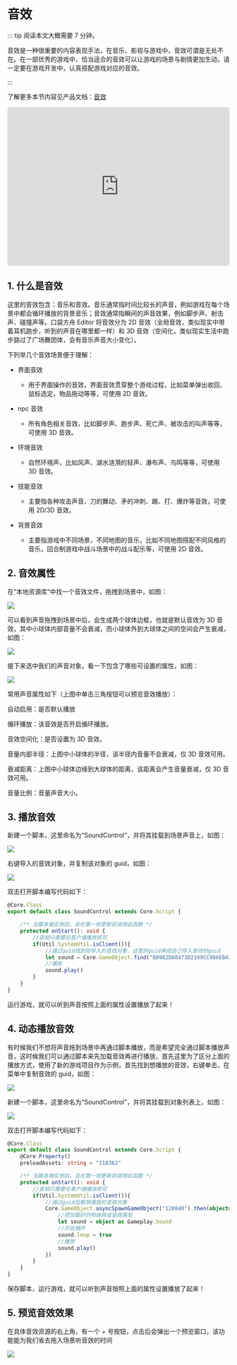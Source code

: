 # 音效

::: tip 阅读本文大概需要 7 分钟。

音效是一种很重要的内容表现手法，在音乐、影视与游戏中，音效可谓是无处不在。在一部优秀的游戏中，恰当适合的音效可以让游戏的场景与剧情更加生动，请一定要在游戏开发中，认真搭配游戏对应的音效。

:::

了解更多本节内容见产品文档：[音效](https://docs.ark.online/GameplayObjects/SoundEffect.html)

<iframe sandbox="allow-scripts allow-downloads allow-same-origin allow-popups allow-presentation allow-forms" frameborder="0" draggable="false" allowfullscreen="" allow="encrypted-media;" referrerpolicy="" aha-samesite="" class="iframe-loaded" src=" https://player.bilibili.com/player.html?aid=778363922&bvid=BV17y4y197Ee&cid=978207053&page=1" style="border-radius: 7px; width: 100%; height: 360px;"></iframe>

## 1. 什么是音效

这里的音效包含：音乐和音效。音乐通常指时间比较长的声音，例如游戏在每个场景中都会循环播放的背景音乐；音效通常指瞬间的声音效果，例如脚步声、射击声、碰撞声等。口袋方舟 Editor 将音效分为 2D 音效（全局音效，类似现实中带着耳机跑步，听到的声音在哪里都一样）和 3D 音效（空间化，类似现实生活中跑步路过了广场舞团体，会有音乐声音大小变化）。

下列举几个音效场景便于理解：

- 界面音效

  - 用于界面操作的音效，界面音效贯穿整个游戏过程，比如菜单弹出收回、鼠标选定，物品拖动等等，可使用 2D 音效。
- npc 音效

  - 所有角色相关音效，比如脚步声、跑步声、死亡声、被攻击的叫声等等，可使用 3D 音效。
- 环境音效

  - 自然环境声，比如风声、湖水涟漪的轻声、瀑布声、鸟鸣等等，可使用 3D 音效。
- 技能音效

  - 主要指各种攻击声音、刀的舞动、矛的冲刺、踢、打、爆炸等音效，可使用 2D/3D 音效。
- 背景音效

  - 主要指游戏中不同场景，不同地图的音乐，比如不同地图搭配不同风格的音乐，回合制游戏中战斗场景中的战斗配乐等，可使用 2D 音效。

## 2. 音效属性

在“本地资源库”中找一个音效文件，拖拽到场景中，如图：

![](https://wstatic-a1.233leyuan.com/productdocs/static/boxcn3qbXeO0Z0CpygabAfPASAS.png)

可以看到声音拖拽到场景中后，会生成两个球体边框，也就是默认音效为 3D 音效，其中小球体内部音量不会衰减，而小球体外到大球体之间的空间会产生衰减，如图：

![](https://wstatic-a1.233leyuan.com/productdocs/static/boxcnqBbEAcJKtjMQWRBBg7k9rb.png)

接下来选中我们的声音对象，看一下包含了哪些可设置的属性，如图：

![](https://wstatic-a1.233leyuan.com/productdocs/static/boxcnlomVQBowW1qfoxWY5JYuJn.png)

常用声音属性如下（上图中单击三角按钮可以预览音效播放）：

自动启用：是否默认播放

循环播放：该音效是否开启循环播放。

音效空间化：是否设置为 3D 音效。

音量内部半径：上图中小球体的半径，该半径内音量不会衰减，仅 3D 音效可用。

衰减距离：上图中小球体边缘到大球体的距离，该距离会产生音量衰减，仅 3D 音效可用。

音量比例：音量声音大小。

## 3. 播放音效

新建一个脚本，这里命名为“SoundControl”，并将其挂载到场景声音上，如图：

![](https://wstatic-a1.233leyuan.com/productdocs/static/boxcnP5e5biYqLsGOXM03pULD9g.png)

右键导入的音效对象，并复制该对象的 guid，如图：

![](https://wstatic-a1.233leyuan.com/productdocs/static/boxcnnPgmMyWRKgA0UIS1RMmx8f.png)

双击打开脚本编写代码如下：

```ts
@Core.Class
export default class SoundControl extends Core.Script {

    /** 当脚本被实例后，会在第一帧更新前调用此函数 */
    protected onStart(): void {
        //音频只需要在客户端播放即可
        if(Util.SystemUtil.isClient()){
            //通过guid找到刚导入的音效对象，这里的guid换成自己导入音效的guid
            let sound = Core.GameObject.find("B0982DA0473D2199CC966EB412429E17") as Gameplay.Sound
            //播放
            sound.play()
        }
    }
}
```

运行游戏，就可以听到声音按照上面的属性设置播放了起来！

## 4. 动态播放音效

有时候我们不想将声音拖到场景中再通过脚本播放，而是希望完全通过脚本播放声音，这时候我们可以通过脚本来先加载音效再进行播放，首先这里为了区分上面的播放方式，使用了新的游戏项目作为示例，首先找到想播放的音效，右键单击，在菜单中复制音效的 guid，如图：

![](https://wstatic-a1.233leyuan.com/productdocs/static/boxcntyRF0TVsKoI9wFrjOfmyOb.png)

新建一个脚本，这里命名为“SoundControl”，并将其挂载到对象列表上，如图：

![](https://wstatic-a1.233leyuan.com/productdocs/static/boxcnECrxU0NJCZc644WaZG6lag.png)

双击打开脚本编写代码如下：

```ts
@Core.Class
export default class SoundControl extends Core.Script {
    @Core.Property()
    preloadAssets: string = "118362"

    /** 当脚本被实例后，会在第一帧更新前调用此函数 */
    protected onStart(): void {
        //音频只需要在客户端播放即可
        if(Util.SystemUtil.isClient()){
            //通过guid加载想播放的音效对象
            Core.GameObject.asyncSpawnGameObject("120840").then(object=>{
                //把加载好的物体转成音效类型
                let sound = object as Gameplay.Sound
                //开启循环
                sound.loop = true
                //播放
                sound.play()
            })
        }
    }
}
```

保存脚本，运行游戏，就可以听到声音按照上面的属性设置播放了起来！

## 5. 预览音效效果

在具体音效资源的右上角，有一个 + 号按钮，点击后会弹出一个预览窗口，该功能能为我们省去拖入场景听音效的时间

![](https://wstatic-a1.233leyuan.com/productdocs/static/boxcnXKXIXwzoxi0O2lgruRGRDe.gif)
